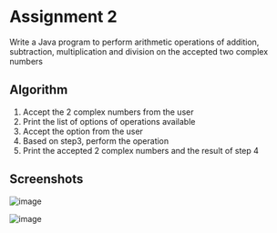 # Assignment 2

Write a Java program to perform arithmetic operations of addition, subtraction, multiplication and division on the accepted two complex numbers



## Algorithm

1. Accept the 2 complex numbers from the user
2. Print the list of options of operations available
3. Accept the option from the user
4. Based on step3, perform the operation
5. Print the accepted 2 complex numbers and the result of step 4



## Screenshots
![image](https://user-images.githubusercontent.com/82442807/140928463-5fa4b222-5eb8-47d5-a654-3b555133a09b.png)

![image](https://user-images.githubusercontent.com/82442807/140928525-70a0535c-bb71-43ad-b8a2-486d27c784d9.png)

